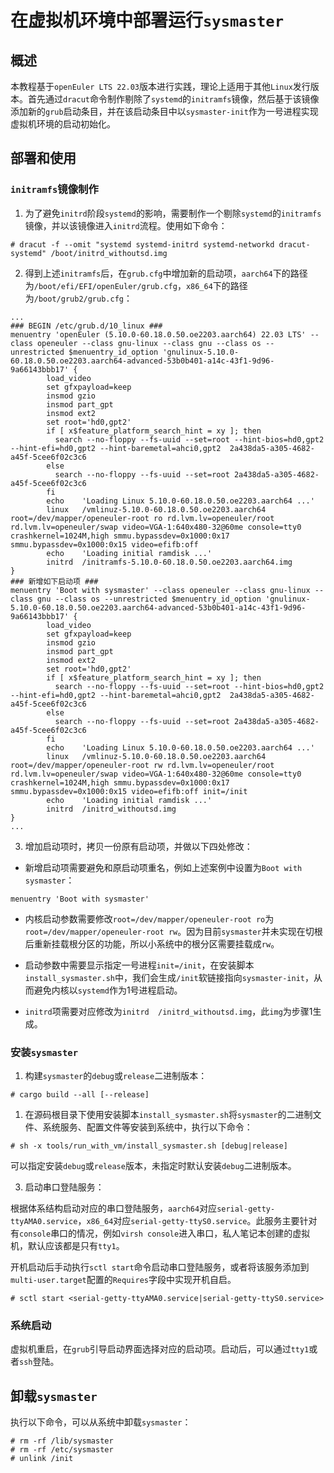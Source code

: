 # 在虚拟机环境中部署运行`sysmaster`

## 概述

本教程基于`openEuler LTS 22.03`版本进行实践，理论上适用于其他`Linux`发行版本。首先通过`dracut`命令制作剔除了`systemd`的`initramfs`镜像，然后基于该镜像添加新的`grub`启动条目，并在该启动条目中以`sysmaster-init`作为一号进程实现虚拟机环境的启动初始化。


## 部署和使用

### `initramfs`镜像制作

1. 为了避免`initrd`阶段`systemd`的影响，需要制作一个剔除`systemd`的`initramfs`镜像，并以该镜像进入`initrd`流程。使用如下命令：

```
# dracut -f --omit "systemd systemd-initrd systemd-networkd dracut-systemd" /boot/initrd_withoutsd.img
```

2. 得到上述`initramfs`后，在`grub.cfg`中增加新的启动项，`aarch64`下的路径为`/boot/efi/EFI/openEuler/grub.cfg`，`x86_64`下的路径为`/boot/grub2/grub.cfg`：

```
...
### BEGIN /etc/grub.d/10_linux ###
menuentry 'openEuler (5.10.0-60.18.0.50.oe2203.aarch64) 22.03 LTS' --class openeuler --class gnu-linux --class gnu --class os --unrestricted $menuentry_id_option 'gnulinux-5.10.0-60.18.0.50.oe2203.aarch64-advanced-53b0b401-a14c-43f1-9d96-9a66143bbb17' {
        load_video
        set gfxpayload=keep
        insmod gzio
        insmod part_gpt
        insmod ext2
        set root='hd0,gpt2'
        if [ x$feature_platform_search_hint = xy ]; then
          search --no-floppy --fs-uuid --set=root --hint-bios=hd0,gpt2 --hint-efi=hd0,gpt2 --hint-baremetal=ahci0,gpt2  2a438da5-a305-4682-a45f-5cee6f02c3c6
        else
          search --no-floppy --fs-uuid --set=root 2a438da5-a305-4682-a45f-5cee6f02c3c6
        fi
        echo    'Loading Linux 5.10.0-60.18.0.50.oe2203.aarch64 ...'
        linux   /vmlinuz-5.10.0-60.18.0.50.oe2203.aarch64 root=/dev/mapper/openeuler-root ro rd.lvm.lv=openeuler/root rd.lvm.lv=openeuler/swap video=VGA-1:640x480-32@60me console=tty0 crashkernel=1024M,high smmu.bypassdev=0x1000:0x17 smmu.bypassdev=0x1000:0x15 video=efifb:off
        echo    'Loading initial ramdisk ...'
        initrd  /initramfs-5.10.0-60.18.0.50.oe2203.aarch64.img
}
### 新增如下启动项 ###
menuentry 'Boot with sysmaster' --class openeuler --class gnu-linux --class gnu --class os --unrestricted $menuentry_id_option 'gnulinux-5.10.0-60.18.0.50.oe2203.aarch64-advanced-53b0b401-a14c-43f1-9d96-9a66143bbb17' {
        load_video
        set gfxpayload=keep
        insmod gzio
        insmod part_gpt
        insmod ext2
        set root='hd0,gpt2'
        if [ x$feature_platform_search_hint = xy ]; then
          search --no-floppy --fs-uuid --set=root --hint-bios=hd0,gpt2 --hint-efi=hd0,gpt2 --hint-baremetal=ahci0,gpt2  2a438da5-a305-4682-a45f-5cee6f02c3c6
        else
          search --no-floppy --fs-uuid --set=root 2a438da5-a305-4682-a45f-5cee6f02c3c6
        fi
        echo    'Loading Linux 5.10.0-60.18.0.50.oe2203.aarch64 ...'
        linux   /vmlinuz-5.10.0-60.18.0.50.oe2203.aarch64 root=/dev/mapper/openeuler-root rw rd.lvm.lv=openeuler/root rd.lvm.lv=openeuler/swap video=VGA-1:640x480-32@60me console=tty0 crashkernel=1024M,high smmu.bypassdev=0x1000:0x17 smmu.bypassdev=0x1000:0x15 video=efifb:off init=/init
        echo    'Loading initial ramdisk ...'
        initrd  /initrd_withoutsd.img
}
...
```

3. 增加启动项时，拷贝一份原有启动项，并做以下四处修改：

- 新增启动项需要避免和原启动项重名，例如上述案例中设置为`Boot with sysmaster`：

```
menuentry 'Boot with sysmaster'
```

- 内核启动参数需要修改`root=/dev/mapper/openeuler-root ro`为`root=/dev/mapper/openeuler-root rw`。因为目前`sysmaster`并未实现在切根后重新挂载根分区的功能，所以小系统中的根分区需要挂载成`rw`。

- 启动参数中需要显示指定一号进程`init=/init`，在安装脚本`install_sysmaster.sh`中，我们会生成`/init`软链接指向`sysmaster-init`，从而避免内核以`systemd`作为1号进程启动。

- `initrd`项需要对应修改为`initrd  /initrd_withoutsd.img`，此`img`为步骤1生成。


### 安装`sysmaster`

1. 构建`sysmaster`的`debug`或`release`二进制版本：

```
# cargo build --all [--release]
```

1. 在源码根目录下使用安装脚本`install_sysmaster.sh`将`sysmaster`的二进制文件、系统服务、配置文件等安装到系统中，执行以下命令：

```
# sh -x tools/run_with_vm/install_sysmaster.sh [debug|release]
```

可以指定安装`debug`或`release`版本，未指定时默认安装`debug`二进制版本。

3. 启动串口登陆服务：

根据体系结构启动对应的串口登陆服务，`aarch64`对应`serial-getty-ttyAMA0.service`，`x86_64`对应`serial-getty-ttyS0.service`。此服务主要针对有`console`串口的情况，例如`virsh console`进入串口，私人笔记本创建的虚拟机，默认应该都是只有`tty1`。

开机启动后手动执行`sctl start`命令启动串口登陆服务，或者将该服务添加到`multi-user.target`配置的`Requires`字段中实现开机自启。

```
# sctl start <serial-getty-ttyAMA0.service|serial-getty-ttyS0.service>
```

### 系统启动

虚拟机重启，在`grub`引导启动界面选择对应的启动项。启动后，可以通过`tty1`或者`ssh`登陆。


## 卸载`sysmaster`

执行以下命令，可以从系统中卸载`sysmaster`：

```
# rm -rf /lib/sysmaster
# rm -rf /etc/sysmaster
# unlink /init
```
